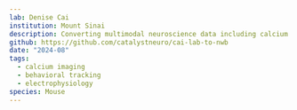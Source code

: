 ```yaml
---
lab: Denise Cai
institution: Mount Sinai
description: Converting multimodal neuroscience data including calcium imaging with Miniscope, EMG/EEG recordings, and behavioral tracking. The dataset includes sleep phase analysis, freezing behavior tracked with EZTrack, motion series data, and preprocessed imaging data using Minian for segmentation and calcium event detection.
github: https://github.com/catalystneuro/cai-lab-to-nwb
date: "2024-08"
tags:
  - calcium imaging
  - behavioral tracking
  - electrophysiology
species: Mouse
---
```

